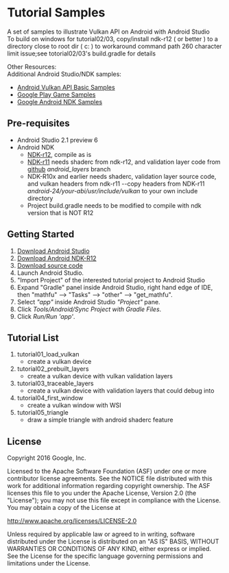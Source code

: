 Tutorial Samples
================
A set of samples to illustrate Vulkan API on Android with Android Studio		
To build on windows for tutorial02/03, copy/install ndk-r12 ( or better ) to a directory close to root dir ( c: ) to workaround command path 260 character limit issue;see totorial02/03's build.gradle for details

Other Resources:	
Additional Android Studio/NDK samples:    
- [Android Vulkan API Basic Samples](https://github.com/googlesamples/vulkan-basic-samples)
- [Google Play Game Samples](https://github.com/playgameservices/cpp-android-basic-samples)
- [Google Android NDK Samples](https://github.com/googlesamples/android-ndk)


Pre-requisites
--------------
- Android Studio 2.1 preview 6
- Android NDK
    * [NDK-r12](https://github.com/android-ndk/ndk/wiki), compile as is
    * [NDK-r11](http://developer.android.com/ndk/downloads/index.html) needs shaderc from ndk-r12, and validation layer code from [github](https://github.com/KhronosGroup/Vulkan-LoaderAndValidationLayers) *android_layers* branch
    * NDK-R10x and earlier needs shaderc, validation layer source code, and vulkan headers from ndk-r11 --copy headers from NDK-r11 *android-24/your-abi/usr/include/vulkan* to your own include directory
    * Project build.gradle needs to be modified to compile with ndk version that is NOT R12

Getting Started
---------------
1. [Download Android Studio](http://developer.android.com/sdk/index.html)
1. [Download Android NDK-R12](https://github.com/android-ndk/ndk/wiki)
1. [Download source code](http://www.github.com/googlesamples/android-vulkan-tutorials)
1. Launch Android Studio.
1. "Import Project" of the interested tutorial project to Android Studio
1. Expand "Gradle" panel inside Android Studio, right hand edge of IDE,
then "mathfu" --> "Tasks" --> "other" --> "get_mathfu".
1. Select *"app"* inside Android Studio *"Project"* pane.
1. Click *Tools/Android/Sync Project with Gradle Files*.
1. Click *Run/Run 'app'*.


Tutorial List
-------------
1. tutorial01_load_vulkan
    - create a vulkan device
1. tutorial02_prebuilt_layers
    - create a vulkan device with vulkan validation layers
1. tutorial03_traceable_layers
    - create a vulkan device with validation layers that could debug into
1. tutorial04_first_window
    - create a vulkan window with WSI 
1. tutorial05_triangle
    - draw a simple triangle with android shaderc feature


License
-------
Copyright 2016 Google, Inc.

Licensed to the Apache Software Foundation (ASF) under one or more contributor
license agreements.  See the NOTICE file distributed with this work for
additional information regarding copyright ownership.  The ASF licenses this
file to you under the Apache License, Version 2.0 (the "License"); you may not
use this file except in compliance with the License.  You may obtain a copy of
the License at

http://www.apache.org/licenses/LICENSE-2.0

Unless required by applicable law or agreed to in writing, software
distributed under the License is distributed on an "AS IS" BASIS, WITHOUT
WARRANTIES OR CONDITIONS OF ANY KIND, either express or implied.  See the
License for the specific language governing permissions and limitations under
the License.





